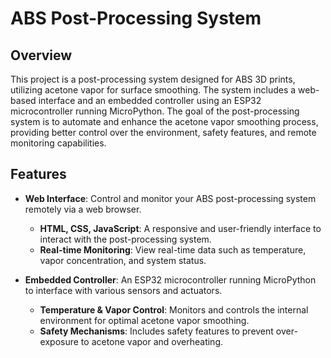 # ABS Post-Processing System

## Overview

This project is a post-processing system designed for ABS 3D prints, utilizing acetone vapor for surface smoothing. The system includes a web-based interface and an embedded controller using an ESP32 microcontroller running MicroPython. The goal of the post-processing system is to automate and enhance the acetone vapor smoothing process, providing better control over the environment, safety features, and remote monitoring capabilities.

## Features

- **Web Interface**: Control and monitor your ABS post-processing system remotely via a web browser.
  - **HTML, CSS, JavaScript**: A responsive and user-friendly interface to interact with the post-processing system.
  - **Real-time Monitoring**: View real-time data such as temperature, vapor concentration, and system status.
  
- **Embedded Controller**: An ESP32 microcontroller running MicroPython to interface with various sensors and actuators.
  - **Temperature & Vapor Control**: Monitors and controls the internal environment for optimal acetone vapor smoothing.
  - **Safety Mechanisms**: Includes safety features to prevent over-exposure to acetone vapor and overheating.
